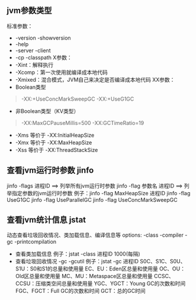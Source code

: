 ## jvm参数类型
标准参数：
* -version  -showversion
* -help
* -server  -client
* -cp -classpath
X参数：
* -Xint：解释执行
* -Xcomp：第一次使用就编译成本地代码
* -Xmixed：混合模式，JVM自己来决定是否编译成本地代码
XX参数：
* Boolean类型
> -XX:+UseConcMarkSweepGC  -XX:+UseG1GC
* 非Boolean类型（KV类型）
> -XX:MaxGCPauseMillis=500   -XX:GCTimeRatio=19
* -Xms 等价于 -XX:InitialHeapSize
* -Xmx 等价于 -XX:MaxHeapSize
* -Xss 等价于 -XX:ThreadStackSize

## 查看jvm运行时参数 jinfo
jinfo -flags 进程ID  ==> 列举所有jvm运行时参数
jinfo -flag 参数名 进程ID ==> 列举指定参数的jvm运行时参数
例子：jinfo -flag MaxHeapSize 进程ID
     jinfo -flag UseG1GC
     jinfo -flag UseParallelGC
     jinfo -flag UseConcMarkSweepGC

## 查看jvm统计信息 jstat
动态查看垃圾回收情况、类加载信息、编译信息等
options: -class -compiler -gc -printcompilation
* 查看类加载信息
例子：jstat -class 进程ID 1000(每隔)
* 查看垃圾回收情况  -gc -gcutil
例子：jstat -gc 进程ID
S0C、S1C、S0U、S1U：S0和S1的总量和使用量
EC、EU：Eden区总量和使用量
OC、OU：Old区总量和使用量
MC、MU：Metaspace区总量和使用量
CCSC、CCSU：压缩类空间总量和使用量
YGC、YGCT：Young GC的次数和时间
FGC、FGCT：Full GC的次数和时间
GCT：总的GC时间



